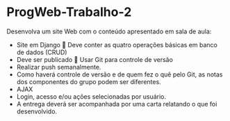 # ProgWeb-Trabalho-2
Desenvolva um site Web com o conteúdo apresentado em sala de aula: 
- Site em Django  Deve conter as quatro operações básicas em banco de dados (CRUD) 
- Deve ser publicado  Usar Git para controle de versão 
- Realizar push semanalmente. 
- Como haverá controle de versão e de quem fez o quê pelo Git, as notas dos componentes do grupo podem ser diferentes. 
- AJAX 
- Login, acesso e/ou ações selecionadas por usuário. 
- A entrega deverá ser acompanhada por uma carta relatando o que foi desenvolvido.
